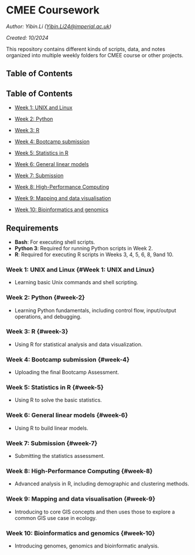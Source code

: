 # CMEE Coursework

*Author: Yibin.Li ([Yibin.Li24\@imperial.ac.uk](mailto:Yibin.Li24@imperial.ac.uk))*

*Created: 10/2024*

This repository contains different kinds of scripts, data, and notes organized into multiple weekly folders for CMEE course or other projects.

## Table of Contents

## Table of Contents

-   [Week 1: UNIX and Linux](#week-1-unix-and-linux)

-   [Week 2: Python](#week-2-python)

-   [Week 3: R](#week-3-r)

-   [Week 4: Bootcamp submission](#week-4-bootcamp-submission)

-   [Week 5: Statistics in R](#week-5-statistics-in-r)

-   [Week 6: General linear models](#week-6-general-linear-models)

-   [Week 7: Submission](#week-7-submission)

-   [Week 8: High-Performance Computing](#week-8-high-performance-computing)

-   [Week 9: Mapping and data visualisation](#week-9-mapping-and-data-visualisation)

-   [Week 10: Bioinformatics and genomics](#week-10-bioinformatics-and-genomics)

## Requirements

-   **Bash**: For executing shell scripts.
-   **Python 3**: Required for running Python scripts in Week 2.
-   **R**: Required for executing R scripts in Weeks 3, 4, 5, 6, 8, 9and 10.

### Week 1: UNIX and Linux {#Week 1: UNIX and Linux}

-   Learning basic Unix commands and shell scripting.

### Week 2: Python {#week-2}

-   Learning Python fundamentals, including control flow, input/output operations, and debugging.

### Week 3: R {#week-3}

-   Using R for statistical analysis and data visualization.

### Week 4: Bootcamp submission {#week-4}

-   Uploading the final Bootcamp Assessment.

### Week 5: Statistics in R {#week-5}

-   Using R to solve the basic statistics.

### Week 6: General linear models {#week-6}

-   Using R to build linear models.

### Week 7: Submission {#week-7}

-   Submitting the statistics assessment.

### Week 8: High-Performance Computing {#week-8}

-   Advanced analysis in R, including demographic and clustering methods.

### Week 9: Mapping and data visualisation {#week-9}

-   Introducing to core GIS concepts and then uses those to explore a common GIS use case in ecology.

### Week 10: Bioinformatics and genomics {#week-10}

-   Introducing genomes, genomics and bioinformatic analysis.
